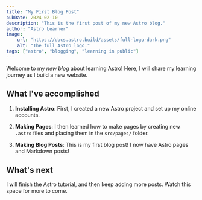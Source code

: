 ```yaml
---
title: "My First Blog Post"
pubDate: 2024-02-10
description: "This is the first post of my new Astro blog."
author: "Astro Learner"
image:
    url: "https://docs.astro.build/assets/full-logo-dark.png"
    alt: "The full Astro logo."
tags: ["astro", "blogging", "learning in public"]
---
```

Welcome to my _new blog_ about learning Astro! Here, I will share my learning journey as I build a new website.

## What I've accomplished

1. **Installing Astro**: First, I created a new Astro project and set up my online accounts.

2. **Making Pages**: I then learned how to make pages by creating new `.astro` files and placing them in the `src/pages/` folder.

3. **Making Blog Posts**: This is my first blog post! I now have Astro pages and Markdown posts!

## What's next

I will finish the Astro tutorial, and then keep adding more posts. Watch this space for more to come.
